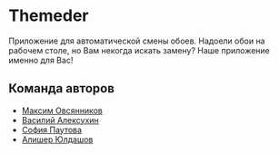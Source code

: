 
# Themeder

Приложение для автоматической смены обоев. Надоели обои на рабочем столе, но Вам некогда искать замену? Наше приложение именно для Вас!

## Команда авторов

- [Максим Овсянников](https://github.com/OvsyannikovMaksim)
- [Василий Алексухин](https://github.com/valeksukhin)
- [София Паутова](https://github.com/svpautova)
- [Алишер Юлдашов](https://github.com/fuckinrobotics)

```

